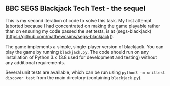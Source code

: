 ## BBC SEGS Blackjack Tech Test - the sequel

This is my second iteration of code to solve this task. My first attempt (aborted because I had concentrated on making the game playable rather than on ensuring my code passed the set tests, is at (segs-blackjack)[https://github.com/mathewcsims/segs-blackjack]).

The game implements a simple, single-player version of blackjack. You can play the game by running `blackjack.py`. The code should run on any installation of Python 3.x (3.8 used for development and testing) without any additional requirements.

Several unit tests are available, which can be run using `python3 -m unittest discover test` from the main directory (containing `blackjack.py`).


